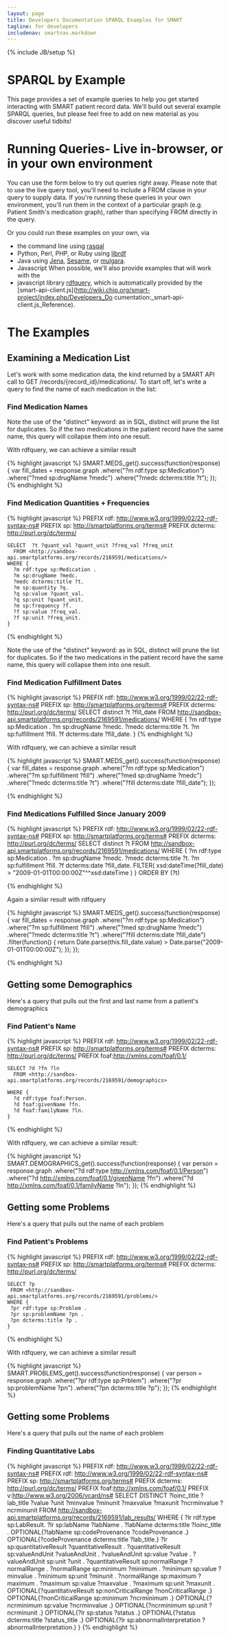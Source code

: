 ```yaml
---
layout: page
title: Developers Documentation SPARQL Examples for SMART
tagline: for developers
includenav: smartnav.markdown
---
```


{% include JB/setup %}

<div id="toc"> </div>


# SPARQL by Example

This page provides a set of example queries to help you get started interacting
with SMART patient record data. We'll build out several example SPARQL queries,
but please feel free to add on new material as you discover useful tidbits!


# Running Queries- Live in-browser, or in your own environment

You can use the form below to try out queries right away. Please note that to
use the live query tool, you'll need to include a FROM <graph> clause in your
query to supply data. If you're running these queries in your own environment,
you'll run them in the context of a particular graph (e.g. Patient Smith's
medication graph), rather than specifying FROM directly in the query.

Or you could run these examples on your own, via

* the command line using [rasqal](http://librdf.org/rasqal)
* Python, Perl, PHP, or Ruby using [librdf](http://librdf.org)
* Java using [Jena](http://jena.sourceforge.net),  [Sesame](http://www.openrdf.org), or [mulgara](http://www.mulgara.org).
* Javascript When possible, we'll also provide examples that will work with the
* javascript library [rdfquery](http://code.google.com/p/rdfquery/), which is
  automatically provided by the 
  [smart-api-client.js](http://wiki.chip.org/smart-project/index.php/Developers_Do cumentation:_smart-api-client.js_Reference).


# The Examples

## Examining a Medication List

Let's work with some medication data, the kind returned by a SMART API call to
GET /records/{record_id}/medications/. To start off, let's write a query to find
the name of each medication in the list:


### Find Medication Names

Note the use of the "distinct" keyword: as in SQL, distinct will prune the list
for duplicates. So if the two medications in the patient record have the same
name, this query will collapse them into one result.

With rdfquery, we can achieve a similar result

{% highlight javascript %}
    SMART.MEDS_get().success(function(response) {
         var fill_dates = response.graph
                               .where("?m rdf:type sp:Medication")
                               .where("?med sp:drugName ?medc")
                               .where("?medc dcterms:title ?t");
      });
{% endhighlight  %}

### Find Medication Quantities + Frequencies

{% highlight javascript %}
    PREFIX rdf: <http://www.w3.org/1999/02/22-rdf-syntax-ns#>
    PREFIX sp: <http://smartplatforms.org/terms#>
    PREFIX dcterms: <http://purl.org/dc/terms/>
    
    SELECT  ?t ?quant_val ?quant_unit ?freq_val ?freq_unit
      FROM <http://sandbox-api.smartplatforms.org/records/2169591/medications/>
    WHERE {
      ?m rdf:type sp:Medication .
      ?m sp:drugName ?medc.
      ?medc dcterms:title ?t.
      ?m sp:quantity ?q.
      ?q sp:value ?quant_val.
      ?q sp:unit ?quant_unit.
      ?m sp:frequency ?f.
      ?f sp:value ?freq_val.
      ?f sp:unit ?freq_unit.
    }
{% endhighlight  %}

Note the use of the "distinct" keyword: as in SQL, distinct will prune the list
for duplicates. So if the two medications in the patient record have the same
name, this query will collapse them into one result.

### Find Medication Fulfillment Dates

{% highlight javascript %}
    PREFIX rdf: <http://www.w3.org/1999/02/22-rdf-syntax-ns#>
    PREFIX sp: <http://smartplatforms.org/terms#>
    PREFIX dcterms: <http://purl.org/dc/terms/>
    SELECT  distinct ?t ?fill_date
      FROM <http://sandbox-api.smartplatforms.org/records/2169591/medications/>
    WHERE {
      ?m rdf:type sp:Medication .
      ?m sp:drugName ?medc.
      ?medc dcterms:title ?t.
      ?m sp:fulfillment ?fill.
      ?f dcterms:date ?fill_date.
    }
{% endhighlight  %}

With rdfquery, we can achieve a similar result

{% highlight javascript %}
 SMART.MEDS_get().success(function(response) {
     var fill_dates = response.graph
                           .where("?m rdf:type sp:Medication")
                           .where("?m sp:fulfillment ?fill")
                           .where("?med sp:drugName ?medc")
                           .where("?medc dcterms:title ?t")
                           .where("?fill dcterms:date ?fill_date");
   });
   
{% endhighlight  %}

### Find Medications Fulfilled Since January 2009

{% highlight javascript %}
    PREFIX rdf: <http://www.w3.org/1999/02/22-rdf-syntax-ns#>
    PREFIX sp: <http://smartplatforms.org/terms#>
    PREFIX dcterms: <http://purl.org/dc/terms/>
    SELECT  distinct ?t
      FROM <http://sandbox-api.smartplatforms.org/records/2169591/medications/>
    WHERE {
      ?m rdf:type sp:Medication .
      ?m sp:drugName ?medc.
      ?medc dcterms:title ?t.
      ?m sp:fulfillment ?fill.
      ?f dcterms:date ?fill_date.
      FILTER( xsd:dateTime(?fill_date) > "2009-01-01T00:00:00Z"^^xsd:dateTime )
    } ORDER BY (?t)

{% endhighlight  %}

Again a similar result with rdfquery

{% highlight javascript %}
    SMART.MEDS_get().success(function(response) {
         var fill_dates = response.graph
                               .where("?m rdf:type sp:Medication")
                               .where("?m sp:fulfillment ?fill")
                               .where("?med sp:drugName ?medc")
                               .where("?medc dcterms:title ?t")
                               .where("?fill dcterms:date ?fill_date")
                               .filter(function() {
                                  return Date.parse(this.fill_date.value) >  Date.parse("2009-01-01T00:00:00Z");
                                });
       });
       
{% endhighlight  %}

## Getting some Demographics

Here's a query that pulls out the first and last name from a patient's
demographics

### Find Patient's Name

{% highlight javascript %}
    PREFIX rdf: <http://www.w3.org/1999/02/22-rdf-syntax-ns#>
    PREFIX sp: <http://smartplatforms.org/terms#>
    PREFIX dcterms: <http://purl.org/dc/terms/>
    PREFIX foaf:<http://xmlns.com/foaf/0.1/>
    
    SELECT ?d ?fn ?ln
      FROM <http://sandbox-api.smartplatforms.org/records/2169591/demographics>
    
    WHERE {
      ?d rdf:type foaf:Person.
      ?d foaf:givenName ?fn.
      ?d foaf:familyName ?ln.
    }
{% endhighlight  %}

With rdfquery, we can achieve a similar result: 

{% highlight javascript %}
    SMART.DEMOGRAPHICS_get().success(function(response) {
         var person = response.graph
                               .where("?d rdf:type  <http://xmlns.com/foaf/0.1/Person>")
                               .where("?d <http://xmlns.com/foaf/0.1/givenName>  ?fn")
                               .where("?d  <http://xmlns.com/foaf/0.1/familyName> ?ln");
      });
{% endhighlight  %}

## Getting some Problems

Here's a query that pulls out the name of each problem

### Find Patient's Problems
{% highlight javascript %}
    PREFIX rdf: <http://www.w3.org/1999/02/22-rdf-syntax-ns#>
    PREFIX sp: <http://smartplatforms.org/terms#>
    PREFIX dcterms: <http://purl.org/dc/terms/>
    
    SELECT ?p
     FROM <http://sandbox-api.smartplatforms.org/records/2169591/problems/>
    WHERE {
     ?pr rdf:type sp:Problem .
     ?pr sp:problemName ?pn .
     ?pn dcterms:title ?p .
    }
{% endhighlight  %}


With rdfquery, we can achieve a similar result

{% highlight javascript %}
    SMART.PROBLEMS_get().success(function(response) {
         var person = response.graph
                               .where("?pr rdf:type sp:Prblem")
                               .where("?pr sp:problemName ?pn")
                               .where("?pn dcterms:title ?p");
      });
{% endhighlight  %}


## Getting some Problems

Here's a query that pulls out the name of each problem

### Finding Quantitative Labs

{% highlight javascript %}
    PREFIX rdf: <http://www.w3.org/1999/02/22-rdf-syntax-ns#>
    PREFIX rdf: <http://www.w3.org/1999/02/22-rdf-syntax-ns#>
    PREFIX sp: <http://smartplatforms.org/terms#>
    PREFIX dcterms: <http://purl.org/dc/terms/>
    PREFIX foaf:<http://xmlns.com/foaf/0.1/>
    PREFIX v:<http://www.w3.org/2006/vcard/ns#>
    SELECT  DISTINCT ?loinc_title ?lab_title ?value ?unit ?minvalue ?minunit ?maxvalue ?maxunit ?ncrminvalue ?ncrminunit
      FROM <http://sandbox-api.smartplatforms.org/records/2169591/lab_results/> 
    WHERE {
      ?lr rdf:type sp:LabResult.
      ?lr sp:labName ?labName .
      ?labName dcterms:title ?loinc_title .
      OPTIONAL{?labName sp:codeProvenance ?codeProvenance .}
      OPTIONAL{?codeProvenance dcterms:title ?lab_title.}
      ?lr sp:quantitativeResult ?quantitativeResult .
      ?quantitativeResult sp:valueAndUnit ?valueAndUnit .
      ?valueAndUnit sp:value ?value .
      ?valueAndUnit sp:unit ?unit .
      ?quantitativeResult sp:normalRange ?normalRange .
      ?normalRange sp:minimum ?minimum .
      ?minimum sp:value ?minvalue .
      ?minimum sp:unit ?minunit .
      ?normalRange sp:maximum ?maximum .
      ?maximum sp:value ?maxvalue .
      ?maximum sp:unit ?maxunit .
      OPTIONAL{?quantitativeResult sp:nonCriticalRange ?nonCriticalRange .}
      OPTIONAL{?nonCriticalRange sp:minimum ?ncrminimum .}
      OPTIONAL{?ncrminimum sp:value ?ncrminvalue .}
      OPTIONAL{?ncrminimum sp:unit ?ncrminunit .}
      OPTIONAL{?lr sp:status ?status .}
      OPTIONAL{?status dcterms:title ?status_title .}
      OPTIONAL{?lr sp:abnormalInterpretation ?abnormalInterpretation.}
    }
{% endhighlight  %}

